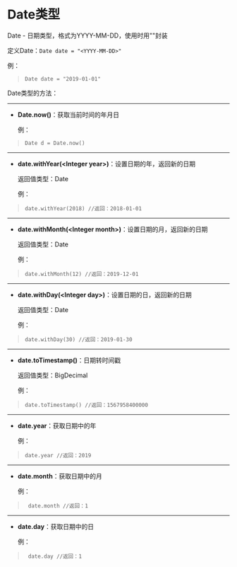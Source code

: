 # Date类型

Date - 日期类型，格式为YYYY-MM-DD，使用时用""封装

定义Date：`Date date = "<YYYY-MM-DD>"`

例：

>     Date date = "2019-01-01"

Date类型的方法：


----------


 - **Date.now()**：获取当前时间的年月日
 
&nbsp;&nbsp;&nbsp;&nbsp;&nbsp;&nbsp;例：

>     Date d = Date.now()


----------


 - **date.withYear(&lt;Integer year&gt;)**：设置日期的年，返回新的日期

&nbsp;&nbsp;&nbsp;&nbsp;&nbsp;&nbsp;返回值类型：Date
  
&nbsp;&nbsp;&nbsp;&nbsp;&nbsp;&nbsp;例：

>     date.withYear(2018) //返回：2018-01-01


----------


 - **date.withMonth(&lt;Integer month&gt;)**：设置日期的月，返回新的日期
 
&nbsp;&nbsp;&nbsp;&nbsp;&nbsp;&nbsp;返回值类型：Date

&nbsp;&nbsp;&nbsp;&nbsp;&nbsp;&nbsp;例：

>     date.withMonth(12) //返回：2019-12-01


----------


 - **date.withDay(&lt;Integer day&gt;)**：设置日期的日，返回新的日期

&nbsp;&nbsp;&nbsp;&nbsp;&nbsp;&nbsp;返回值类型：Date
  
&nbsp;&nbsp;&nbsp;&nbsp;&nbsp;&nbsp;例：

>     date.withDay(30) //返回：2019-01-30


----------


 - **date.toTimestamp()**：日期转时间戳

&nbsp;&nbsp;&nbsp;&nbsp;&nbsp;&nbsp;返回值类型：BigDecimal

&nbsp;&nbsp;&nbsp;&nbsp;&nbsp;&nbsp;例：

>     date.toTimestamp() //返回：1567958400000


----------


 - **date.year**：获取日期中的年

&nbsp;&nbsp;&nbsp;&nbsp;&nbsp;&nbsp;例：

>     date.year //返回：2019


----------


 - **date.month**：获取日期中的月

&nbsp;&nbsp;&nbsp;&nbsp;&nbsp;&nbsp;例：

>      date.month //返回：1


----------


 - **date.day**：获取日期中的日

&nbsp;&nbsp;&nbsp;&nbsp;&nbsp;&nbsp;例：

>      date.day //返回：1


